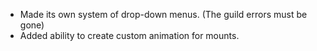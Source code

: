 * Made its own system of drop-down menus. (The guild errors must be gone)
* Added ability to create custom animation for mounts.